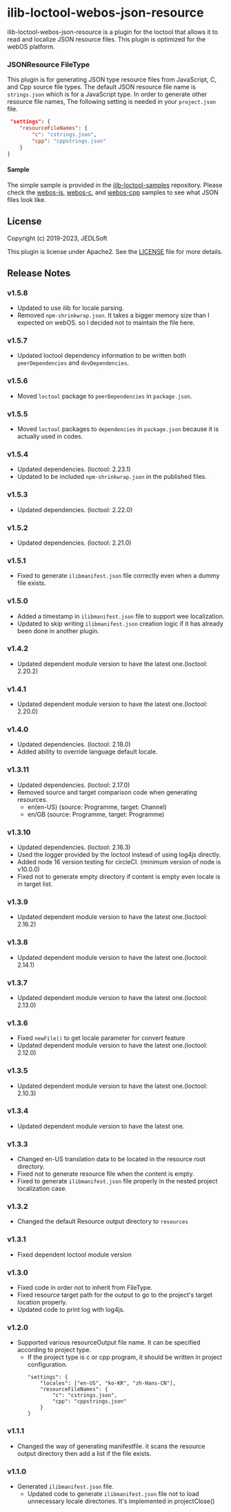 # ilib-loctool-webos-json-resource
ilib-loctool-webos-json-resource is a plugin for the loctool that
allows it to read and localize JSON resource files. This plugin is optimized for the webOS platform.

### JSONResource FileType
This plugin is for generating JSON type resource files from JavaScript, C, and Cpp source file types. The default JSON resource file name is `strings.json` which is for a JavaScript type. In order to generate other resource file names, The following setting is needed in your `project.json` file.
```json
 "settings": {
    "resourceFileNames": {
        "c": "cstrings.json",
        "cpp": "cppstrings.json"
    }
}
```
#### Sample
The simple sample is provided in the [ilib-loctool-samples](https://github.com/iLib-js/ilib-loctool-samples) repository.
Please check the [webos-js](https://github.com/iLib-js/ilib-loctool-samples/tree/main/webos-js), [webos-c](https://github.com/iLib-js/ilib-loctool-samples/tree/main/webos-c), and [webos-cpp](https://github.com/iLib-js/ilib-loctool-samples/tree/main/webos-cpp) samples to see what JSON files look like.

## License

Copyright (c) 2019-2023, JEDLSoft

This plugin is license under Apache2. See the [LICENSE](./LICENSE)
file for more details.

## Release Notes
### v1.5.8
* Updated to use ilib for locale parsing.
* Removed `npm-shrinkwrap.json`. It takes a bigger memory size than I expected on webOS. so I decided not to maintain the file here.

### v1.5.7
* Updated loctool dependency information to be written both `peerDependencies` and `devDependencies`.

### v1.5.6
* Moved `loctool` package to `peerDependencies` in `package.json`.

### v1.5.5
* Moved `loctool` packages to `dependencies` in `package.json` because it is actually used in codes.

### v1.5.4
* Updated dependencies. (loctool: 2.23.1)
* Updated to be included `npm-shrinkwrap.json` in the published files.

### v1.5.3
* Updated dependencies. (loctool: 2.22.0)

### v1.5.2
* Updated dependencies. (loctool: 2.21.0)

### v1.5.1
* Fixed to generate `ilibmanifest.json` file correctly even when a dummy file exists.

### v1.5.0
* Added a timestamp in `ilibmanifest.json` file to support wee localization.
* Updated to skip writing `ilibmanifest.json` creation logic if it has already been done in another plugin.

### v1.4.2
* Updated dependent module version to have the latest one.(loctool: 2.20.2)

### v1.4.1
* Updated dependent module version to have the latest one.(loctool: 2.20.0)

### v1.4.0
* Updated dependencies. (loctool: 2.18.0)
* Added ability to override language default locale.

### v1.3.11
* Updated dependencies. (loctool: 2.17.0)
* Removed source and target comparison code when generating resources.
  *  en(en-US) (source: Programme, target: Channel)
  *  en/GB (source: Programme, target: Programme)

### v1.3.10
* Updated dependencies. (loctool: 2.16.3)
* Used the logger provided by the loctool instead of using log4js directly.
* Added node 16 version testing for circleCI. (minimum version of node is v10.0.0)
* Fixed not to generate empty directory if content is empty even locale is in target list.

### v1.3.9
* Updated dependent module version to have the latest one.(loctool: 2.16.2)

### v1.3.8
* Updated dependent module version to have the latest one.(loctool: 2.14.1)

### v1.3.7
* Updated dependent module version to have the latest one.(loctool: 2.13.0)

### v1.3.6
* Fixed `newFile()` to get locale parameter for convert feature
* Updated dependent module version to have the latest one.(loctool: 2.12.0)

### v1.3.5
* Updated dependent module version to have the latest one.(loctool: 2.10.3)

### v1.3.4
* Updated dependent module version to have the latest one.

### v1.3.3
* Changed en-US translation data to be located in the resource root directory.
* Fixed not to generate resource file when the content is empty.
* Fixed to generate `ilibmanifest.json` file properly in the nested project localization case.

### v1.3.2
* Changed the default Resource output directory to `resources`

### v1.3.1
* Fixed dependent loctool module version

### v1.3.0
* Fixed code in order not to inherit from FileType.
* Fixed resource target path for the output to go to the project's target location properly.
* Updated code to print log with log4js.

### v1.2.0
* Supported various resourceOutput file name. It can be specified according to project type.
    * If the project type is c or cpp program, it should be written in project configuration.
        ~~~~
        "settings": {
            "locales": ["en-US", "ko-KR", "zh-Hans-CN"],
            "resourceFileNames": {
                "c": "cstrings.json",
                "cpp": "cppstrings.json"
            }
        }
        ~~~~

### v1.1.1
* Changed the way of generating manifestfile. it scans the resource output directory then add a list if the file exists.

### v1.1.0
* Generated `ilibmanifest.json` file.
    * Updated code to generate `ilibmanifest.json` file not to load unnecessary locale directories.
      It's implemented in projectClose()